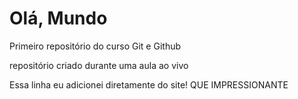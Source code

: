 # Olá, Mundo

 Primeiro repositório do curso Git e Github

repositório criado durante uma aula ao vivo

Essa linha eu adicionei diretamente do site! QUE IMPRESSIONANTE
